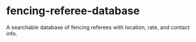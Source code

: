 # fencing-referee-database
A searchable database of fencing referees with location, rate, and contact info.
